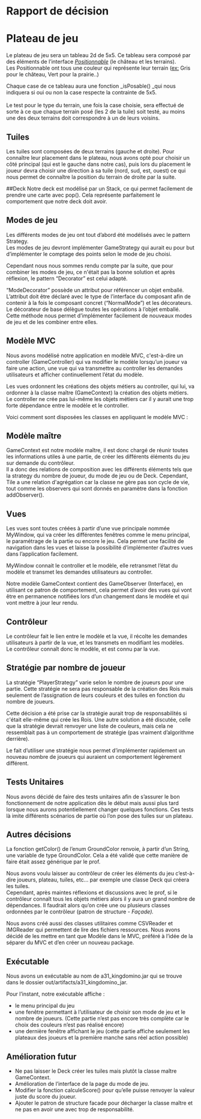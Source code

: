 # Rapport de décision
#
# Plateau de jeu

Le plateau de jeu sera un tableau 2d de 5x5. Ce tableau sera composé par des éléments de l’interface _<span style="text-decoration:underline;">Positionnable</span>_ (le château et les terrains). \
Les Positionnable ont tous une couleur qui représente leur terrain (<span style="text-decoration:underline;">ex:</span> Gris pour le château, Vert pour la prairie..)

Chaque case de ce tableau aura une fonction _isPosable() _qui nous indiquera si oui ou non la case respecte la contrainte de 5x5. \
\
Le test pour le type du terrain, une fois la case choisie, sera effectué de sorte à ce que chaque terrain posé (les 2 de la tuile) soit testé, au moins une des deux terrains doit correspondre à un de leurs voisins.


## Tuiles

Les tuiles sont composées de deux terrains (gauche et droite). Pour connaître leur placement dans le plateau, nous avons opté pour choisir un côté principal (qui est le gauche dans notre cas), puis lors du placement le joueur devra choisir une direction à sa tuile (nord, sud, est, ouest) ce qui nous permet de connaître la position du terrain de droite par la suite.

##Deck
Notre deck est modélisé par un Stack, ce qui permet facilement de prendre une carte avec pop().
Cela représente parfaitement le comportement que notre deck doit avoir.

## Modes de jeu

Les différents modes de jeu ont tout d’abord été modélisés avec le pattern Strategy. \
Les modes de jeu devront implémenter GameStrategy qui aurait eu pour but d’implémenter le comptage des points selon le mode de jeu choisi.

Cependant nous nous sommes rendu compte par la suite, que pour combiner les modes de jeu, ce n'était pas la bonne solution et après réflexion, le pattern “Decorator” est celui adapté.

“ModeDecorator” possède un attribut pour référencer un objet emballé. L’attribut doit être déclaré avec le type de l’interface du composant afin de contenir à la fois le composant concret (“NormalMode”) et les décorateurs. Le décorateur de base délègue toutes les opérations à l’objet emballé. \
Cette méthode nous permet d’implémenter facilement de nouveaux modes de jeu et de les combiner entre elles.


## Modèle MVC

Nous avons modélisé notre application en modèle MVC, c'est-à-dire un controller (GameController) qui va modifier le modèle lorsqu’un joueur va faire une action, une vue qui va transmettre au controller les demandes utilisateurs et afficher continuellement l’état du modèle.

Les vues ordonnent les créations des objets métiers au controller, qui lui, va ordonner à la classe maître (GameContext) la création des objets métiers. \
Le controller ne crée pas lui-même les objets métiers car il y aurait une trop forte dépendance entre le modèle et le controller.

Voici comment sont disposées les classes en appliquant le modèle MVC :




## Modèle maître

GameContext est notre modèle maître, il est donc chargé de réunir toutes les informations utiles à une partie, de créer les différents éléments du jeu sur demande du contrôleur. \
Il a donc des relations de composition avec les différents éléments tels que la strategy du nombre de joueur, du mode de jeu ou de Deck. Cependant, Tile a une relation d'agrégation car la classe ne gère pas son cycle de vie, tout comme les observers qui sont donnés en paramètre dans la fonction addObserver().


## Vues

Les vues sont toutes créées à partir d’une vue principale nommée MyWindow, qui va créer les différentes fenêtres comme le menu principal, le paramétrage de la partie ou encore le jeu. Cela permet une facilité de navigation dans les vues et laisse la possibilité d’implémenter d’autres vues dans l’application facilement.

MyWindow connait le controller et le modèle, elle retransmet l’état du modèle et transmet les demandes utilisateurs au controller.

Notre modèle GameContext contient des GameObserver (Interface), en utilisant ce patron de comportement, cela permet d’avoir des vues qui vont être en permanence notifiées lors d’un changement dans le modèle et qui vont mettre à jour leur rendu.


## Contrôleur

Le contrôleur fait le lien entre le modèle et la vue, il récolte les demandes utilisateurs à partir de la vue, et les transmets en modifiant les modèles. \
Le contrôleur connaît donc le modèle, et est connu par la vue.


## Stratégie par nombre de joueur

La stratégie “PlayerStrategy” varie selon le nombre de joueurs pour une partie. Cette stratégie ne sera pas responsable de la création des Rois mais seulement de l’assignation de leurs couleurs et des tuiles en fonction du nombre de joueurs.

Cette décision a été prise car la stratégie aurait trop de responsabilités si c'était elle-même qui crée les Rois. Une autre solution a été discutée, celle que la stratégie devrait renvoyer une liste de couleurs, mais cela ne ressemblait pas à un comportement de stratégie (pas vraiment d’algorithme derrière).

Le fait d’utiliser une stratégie nous permet d’implémenter rapidement un nouveau nombre de joueurs qui auraient un comportement légèrement différent.


## Tests Unitaires

Nous avons décidé de faire des tests unitaires afin de s’assurer le bon fonctionnement de notre application dès le début mais aussi plus tard lorsque nous aurons potentiellement changer quelques fonctions. Ces tests là imite différents scénarios de partie où l’on pose des tuiles sur un plateau.


## Autres décisions

La fonction getColor() de l’enum GroundColor renvoie, à partir d’un String, une variable de type GroundColor. Cela a été validé que cette manière de faire était assez générique par le prof.

Nous avons voulu laisser au contrôleur de créer les éléments du jeu c’est-à-dire joueurs, plateau, tuiles, etc… par exemple une classe Deck qui créera les tuiles.  \
Cependant, après maintes réflexions et discussions avec le prof, si le contrôleur connaît tous les objets métiers alors il y aura un grand nombre de dépendances. Il faudrait alors qu’on crée une ou plusieurs classes ordonnées par le contrôleur (patron de structure - _Façade)._

Nous avons créé aussi des classes utilitaires comme CSVReader et IMGReader qui permettent de lire des fichiers ressources. Nous avons décidé de les mettre en tant que Modèle dans le MVC, préféré à l’idée de la séparer du MVC et d’en créer un nouveau package.


## Exécutable

Nous avons un exécutable au nom de a31_kingdomino.jar qui se trouve dans le dossier out/artifacts/a31_kingdomino_jar.

Pour l’instant, notre exécutable affiche :



* le menu principal du jeu
* une fenêtre permettant à l’utilisateur de choisir son mode de jeu et le nombre de joueurs. (Cette partie n’est pas encore très complète car le choix des couleurs n’est pas réalisé encore)
* une dernière fenêtre affichant le jeu (cette partie affiche seulement les plateaux des joueurs et la première manche sans réel action possible)


## Amélioration futur



* Ne pas laisser le Deck créer les tuiles mais plutôt la classe maître GameContext.
* Amélioration de l’interface de la page du mode de jeu.
* Modifier la fonction calculeScore() pour qu’elle puisse renvoyer la valeur juste du score du joueur.
* Ajouter le patron de structure facade pour décharger la classe maître et ne pas en avoir une avec trop de responsabilité.